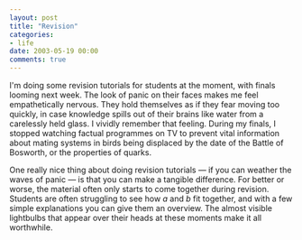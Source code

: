 ```yaml
---
layout: post
title: "Revision"
categories:
- life
date: 2003-05-19 00:00
comments: true
---
```


<p>I'm doing some revision tutorials for students at the moment, with finals looming next week. The look of panic on their faces makes me feel empathetically nervous. They hold themselves as if they fear moving too quickly, in case knowledge spills out of their brains like water from a carelessly held glass. I vividly remember that feeling. During my finals, I stopped watching factual programmes on TV to prevent vital information about mating systems in birds being displaced by the date of the Battle of Bosworth, or the properties of quarks.</p>

<p>One really nice thing about doing revision tutorials &mdash; if you can weather the waves of panic &mdash; is that you can make a tangible difference. For better or worse, the material often only starts to come together during revision. Students are often struggling to see how <em>a</em> and <em>b</em> fit together, and with a few simple explanations you can give them an overview. The almost visible lightbulbs that appear over their heads at these moments make it all worthwhile.</p>


